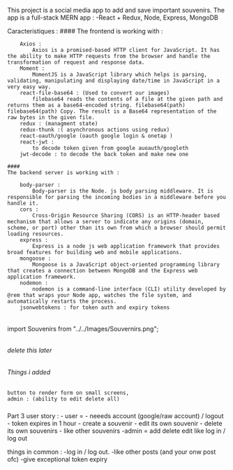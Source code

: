 This project is a social media app to add and save important souvenirs.
The app is a full-stack MERN app :
    -React + Redux, Node, Express, MongoDB

Caracteristiques : 
    ####
    The frontend is working with : 

        Axios : 
            Axios is a promised-based HTTP client for JavaScript. It has the ability to make HTTP requests from the browser and handle the transformation of request and response data.
        Moment : 
            MomentJS is a JavaScript library which helps is parsing, validating, manipulating and displaying date/time in JavaScript in a very easy way. 
        react-file-base64 : (Used to convert our images)
            filebase64 reads the contents of a file at the given path and returns them as a base64-encoded string. filebase64(path) filebase64(path) Copy. The result is a Base64 representation of the raw bytes in the given file.
        redux : (managment state)  
        redux-thunk :( asynchronous actions using redux)
        react-oauth/google (oauth google login & onetap )
        react-jwt : 
            to decode token given from google auoauth/googleth
        jwt-decode : to decode the back token and make new one

    ####
    The backend server is working with : 

        body-parser : 
            Body-parser is the Node. js body parsing middleware. It is responsible for parsing the incoming bodies in a middleware before you handle it.
        cors : 
            Cross-Origin Resource Sharing (CORS) is an HTTP-header based mechanism that allows a server to indicate any origins (domain, scheme, or port) other than its own from which a browser should permit loading resources.
        express : 
            Express is a node js web application framework that provides broad features for building web and mobile applications. 
        mongoose : 
            Mongoose is a JavaScript object-oriented programming library that creates a connection between MongoDB and the Express web application framework.
        nodemon :
            nodemon is a command-line interface (CLI) utility developed by @rem that wraps your Node app, watches the file system, and automatically restarts the process.
        jsonwebtokens : for token auth and expiry tokens




######
import Souvenirs from "../../Images/Souvernirs.png";
######
###### delete this later 

###### Things i added
    button to render form on small screens,
    admin : (ability to edit delete all)
    

###
Part 3 
user story : 
    - user = 
        - neeeds account (google/raw account) / logout 
        - token expires in 1 hour
            - create a souvenir 
            - edit its own souvenir
            - delete its own souvenirs
            - like other souvenirs 
    -admin = add delete edit like log in / log out 

things in common : 
    -log in / log out.
    -like other posts (and your onw post ofc)
    -give exceptional token expiry
